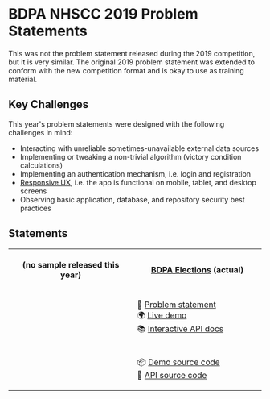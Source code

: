 # BDPA NHSCC 2019 Problem Statements

This was not the problem statement released during the 2019 competition, but it
is very similar. The original 2019 problem statement was extended to conform
with the new competition format and is okay to use as training material.

## Key Challenges

This year's problem statements were designed with the following challenges in
mind:

- Interacting with unreliable sometimes-unavailable external data sources
- Implementing or tweaking a non-trivial algorithm (victory condition
  calculations)
- Implementing an authentication mechanism, i.e. login and registration
- [Responsive UX](https://en.wikipedia.org/wiki/Responsive_web_design), i.e. the
  app is functional on mobile, tablet, and desktop screens
- Observing basic application, database, and repository security best practices

## Statements

<table>
<tr>
<th>
<a disabled href="/"><img width="500" height="1" /></a>
<p align="center"><strong>(no sample released this year)</strong></p>
</th>
<th>
<a disabled href="/"><img width="500" height="1" /></a>
<p align="center"><strong><a href="/2019/elections">BDPA Elections</a> (actual)</strong></p>
</th>
</tr>
<tr>
<td>
</td>
<td>
<a disabled href="/"><img width="500" height="1" /></a>
<p>
📑 <a href="/2019/elections">Problem statement</a>
<br />
🌍 <a href="https://elections.solutions.hscc.bdpa.org">Live demo</a>
<br />
📚 <a href="https://hscc4cfe8be7.docs.apiary.io/">Interactive API docs</a>
</p>
</td>
</tr>
<tr>
<td>
</td>
<td>
<a disabled href="/"><img width="500" height="1" /></a>
<p>
📦 <a href="https://github.com/nhscc/elections.solutions.hscc.bdpa.org">Demo source code</a>
<br />
🎒 <a href="https://github.com/nhscc/elections.api.hscc.bdpa.org">API source code</a>
</p>
</td>
</tr>
</table>
